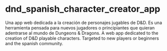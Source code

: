 # dnd_spanish_character_creator_app
Una app web dedicada a la creación de personajes jugables de D&D. Es una herramienta pensada para nuevos jugadores o principiantes que quieran adentrarse al mundo de Dungeons & Dragons.
A web app dedicated to the creation of D&amp;D playable characters. Targeted to new players or beginners and the spanish community.

